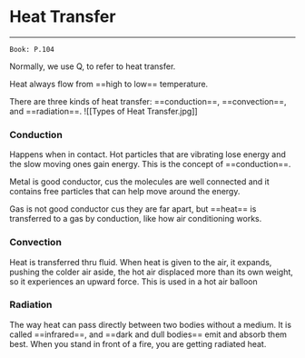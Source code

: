 # Heat Transfer
---
```ad-Resources
Book: P.104
```

Normally, we use Q, to refer to heat transfer.

Heat always flow from ==high to low== temperature.

There are three kinds of heat transfer: ==conduction==, ==convection==, and ==radiation==.
![[Types of Heat Transfer.jpg]]

### Conduction
Happens when in contact. Hot particles that are vibrating lose energy and the slow moving ones gain energy.
This is the concept of ==conduction==.

Metal is good conductor, cus the molecules are well connected and it contains free particles that can help move around the energy.

Gas is not good conductor cus they are far apart, but ==heat== is transferred to a gas by conduction, like how air conditioning works.

### Convection
Heat is transferred thru fluid.
When heat is given to the air, it expands, pushing the colder air aside, the hot air displaced more than its own weight, so it experiences an upward force. This is used in a hot air balloon

### Radiation
The way heat can pass directly between two bodies without a medium. It is called ==infrared==, and ==dark and dull bodies== emit and absorb them best. When you stand in front of a fire, you are getting radiated heat.
